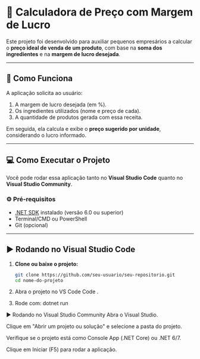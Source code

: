 # 🧮 Calculadora de Preço com Margem de Lucro

Este projeto foi desenvolvido para auxiliar pequenos empresários a calcular o **preço ideal de venda de um produto**, com base na **soma dos ingredientes** e na **margem de lucro desejada**.

---

## 🧠 Como Funciona

A aplicação solicita ao usuário:

1. A margem de lucro desejada (em %).
2. Os ingredientes utilizados (nome e preço de cada).
3. A quantidade de produtos gerada com essa receita.

Em seguida, ela calcula e exibe o **preço sugerido por unidade**, considerando o lucro informado.

---

## 💻 Como Executar o Projeto

Você pode rodar essa aplicação tanto no **Visual Studio Code** quanto no **Visual Studio Community**.

### ⚙️ Pré-requisitos

- [.NET SDK](https://dotnet.microsoft.com/download) instalado (versão 6.0 ou superior)
- Terminal/CMD ou PowerShell
- Git (opcional)

---

## ▶️ Rodando no Visual Studio Code

1. **Clone ou baixe o projeto:**

   ```bash
   git clone https://github.com/seu-usuario/seu-repositorio.git
   cd nome-do-projeto
2. Abra o projeto no VS Code
   Code .
3. Rode com: dotnet run

▶️ Rodando no Visual Studio Community
Abra o Visual Studio.

Clique em "Abrir um projeto ou solução" e selecione a pasta do projeto.

Verifique se o projeto está como Console App (.NET Core) ou .NET 6/7.

Clique em Iniciar (F5) para rodar a aplicação.
